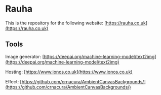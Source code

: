 # Rauha

This is the repository for the following website: [https://rauha.co.uk](https://rauha.co.uk)

## Tools

Image generator: [https://deepai.org/machine-learning-model/text2img](https://deepai.org/machine-learning-model/text2img)

Hosting: [https://www.ionos.co.uk](https://www.ionos.co.uk)

Effect: [https://github.com/crnacura/AmbientCanvasBackgrounds/](https://github.com/crnacura/AmbientCanvasBackgrounds/)
